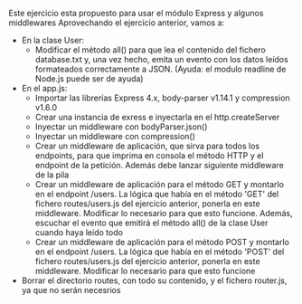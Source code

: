 Este ejercicio esta propuesto para usar el módulo Express y algunos middlewares
Aprovechando el ejercicio anterior, vamos a:

* En la clase User:
    * Modificar el método all() para que lea el contenido del fichero database.txt y, una vez hecho, emita un evento con los 
      datos leídos formateados correctamente a JSON. (Ayuda: el modulo readline de Node.js puede ser de ayuda) 
* En el app.js:
    * Importar las librerías Express 4.x, body-parser v1.14.1 y compression v1.6.0
    * Crear una instancia de exress e inyectarla en el http.createServer
    * Inyectar un middleware con bodyParser.json()
    * Inyectar un middleware con compression()
    * Crear un middleware de aplicación, que sirva para todos los endpoints, para que imprima en consola el método HTTP y 
      el endpoint de la petición. Además debe lanzar siguiente middleware de la pila
    * Crear un middleware de aplicación para el método GET y montarlo en el endpoint /users. La lógica que había en el 
      método 'GET' del fichero routes/users.js del ejercicio anterior, ponerla en este middleware. Modificar lo necesario 
      para que esto funcione. Además, escuchar el evento que emitirá el método all() de la clase User cuando haya leído todo 
    * Crear un middleware de aplicación para el método POST y montarlo en el endpoint /users. La lógica que había en el 
      método 'POST' del fichero routes/users.js del ejercicio anterior, ponerla en este middleware. Modificar lo necesario 
      para que esto funcione
* Borrar el directorio routes, con todo su contenido, y el fichero router.js, ya que no serán necesrios 